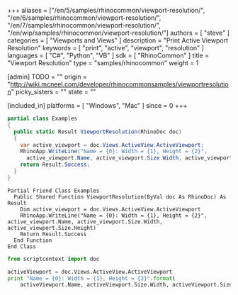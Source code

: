 +++
aliases = ["/en/5/samples/rhinocommon/viewport-resolution/", "/en/6/samples/rhinocommon/viewport-resolution/", "/en/7/samples/rhinocommon/viewport-resolution/", "/en/wip/samples/rhinocommon/viewport-resolution/"]
authors = [ "steve" ]
categories = [ "Viewports and Views" ]
description = "Print Active Viewport Resolution"
keywords = [ "print", "active", "viewport", "resolution" ]
languages = [ "C#", "Python", "VB" ]
sdk = [ "RhinoCommon" ]
title = "Viewport Resolution"
type = "samples/rhinocommon"
weight = 1

[admin]
TODO = ""
origin = "http://wiki.mcneel.com/developer/rhinocommonsamples/viewportresolution"
picky_sisters = ""
state = ""

[included_in]
platforms = [ "Windows", "Mac" ]
since = 0
+++

<div class="codetab-content" id="cs">

```cs
partial class Examples
{
  public static Result ViewportResolution(RhinoDoc doc)
  {
    var active_viewport = doc.Views.ActiveView.ActiveViewport;
    RhinoApp.WriteLine("Name = {0}: Width = {1}, Height = {2}",
      active_viewport.Name, active_viewport.Size.Width, active_viewport.Size.Height);
    return Result.Success;
  }
}
```

</div>


<div class="codetab-content" id="vb">

```vbnet
Partial Friend Class Examples
  Public Shared Function ViewportResolution(ByVal doc As RhinoDoc) As Result
	Dim active_viewport = doc.Views.ActiveView.ActiveViewport
	RhinoApp.WriteLine("Name = {0}: Width = {1}, Height = {2}", active_viewport.Name, active_viewport.Size.Width, active_viewport.Size.Height)
	Return Result.Success
  End Function
End Class
```

</div>


<div class="codetab-content" id="py">

```python
from scriptcontext import doc

activeViewport = doc.Views.ActiveView.ActiveViewport
print "Name = {0}: Width = {1}, Height = {2}".format(
    activeViewport.Name, activeViewport.Size.Width, activeViewport.Size.Height)
```

</div>
